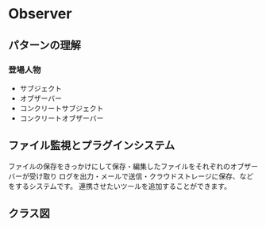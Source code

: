 # Observer
## パターンの理解


### 登場人物
- サブジェクト
- オブザーバー
- コンクリートサブジェクト
- コンクリートオブザーバー

## ファイル監視とプラグインシステム
ファイルの保存をきっかけにして保存・編集したファイルをそれぞれのオブザーバーが受け取り
ログを出力・メールで送信・クラウドストレージに保存、などをするシステムです。
連携させたいツールを追加することができます。

## クラス図
